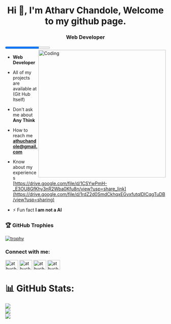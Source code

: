 <h1 align="center">Hi 👋, I'm Atharv Chandole, Welcome to my github page.</h1>
<h3 align="center">Web Developer</h3>
<progress id="file" max="100" value="75"> </progress>
<img align="right" alt="Coding" width="400" src="https://cdn-cjmik.nitrocdn.com/UjszoEMIGzQLBmRYICliaPmdTnvQlovN/assets/images/optimized/rev-63/8/e9e7b/wp-content/uploads/2019/10/data-science-giphy.gif">

-  **Web Developer**

-  All of my projects are available at (Git Hub Itself)

-  Don't ask me about **Any Think**

-  How to reach me **athuchandole@gmail.com**

-  Know about my experiences [https://drive.google.com/file/d/1CSYwPmH-_E3OU8GfKhy3nR2Wba0Kfu8n/view?usp=share_link](https://drive.google.com/file/d/1rdZ2d0SmdCkhqxEGvxfutqlDICqgTuDB/view?usp=sharing)

- ⚡ Fun fact **I am not a AI**

### 🏆 GitHub Trophies
[![trophy](https://github-profile-trophy.vercel.app/?username=athuchandole&theme=radical&margin-w=15)](https://github.com/ryo-ma/github-profile-trophy)

<h3 align="left">Connect with me:</h3>
<p align="left">
<a href="https://www.linkedin.com/in/athuchandole/" target="blank"><img align="center" src="https://upload.wikimedia.org/wikipedia/commons/thumb/f/f8/LinkedIn_icon_circle.svg/800px-LinkedIn_icon_circle.svg.png" alt="athuchandole" height="30" width="40" /></a>
  <a href="https://www.instagram.com/athuchandole/" target="blank"><img align="center" src="https://upload.wikimedia.org/wikipedia/commons/thumb/e/e7/Instagram_logo_2016.svg/2048px-Instagram_logo_2016.svg.png" alt="athuchandole" height="30" width="40" /></a>
  <a href="https://twitter.com/athuchandole" target="blank"><img align="center" src="https://upload.wikimedia.org/wikipedia/commons/thumb/6/6f/Logo_of_Twitter.svg/512px-Logo_of_Twitter.svg.png?20220821125553" alt="athuchandole" height="30" width="40" /></a>
  <a href="https://www.facebook.com/athuchandole" target="blank"><img align="center" src="https://upload.wikimedia.org/wikipedia/commons/thumb/0/05/Facebook_Logo_%282019%29.png/1024px-Facebook_Logo_%282019%29.png" alt="athuchandole" height="30" width="40" /></a>
</p>

# 📊 GitHub Stats:
![](https://github-readme-stats.vercel.app/api?username=athuchandole&theme=radical&hide_border=false&include_all_commits=true&count_private=true)<br/>
![](https://github-readme-streak-stats.herokuapp.com/?user=athuchandole&theme=radical&hide_border=false)<br/>
![](https://github-readme-stats.vercel.app/api/top-langs/?username=athuchandole&theme=radical&hide_border=false&layout=compact)




